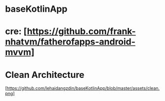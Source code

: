 # baseKotlinApp

# cre: [https://github.com/frank-nhatvm/fatherofapps-android-mvvm]

# Clean Architecture

[https://github.com/lehaidangzdin/baseKotlinApp/blob/master/assets/clean.png]
